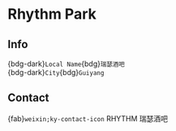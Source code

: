 # Rhythm Park

## Info

{bdg-dark}`Local Name`{bdg}`瑞瑟酒吧`  
{bdg-dark}`City`{bdg}`Guiyang`  

## Contact

{fab}`weixin;ky-contact-icon` RHYTHM 瑞瑟酒吧  
